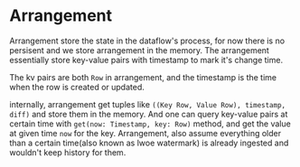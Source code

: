 # Arrangement

Arrangement store the state in the dataflow's process, for now there is no persisent and we store arrangement in the memory. The arrangement essentially store key-value pairs with timestamp to mark it's change time. 

The kv pairs are both `Row` in arrangement, and the timestamp is the time when the row is created or updated.

internally, arrangement get tuples like
`((Key Row, Value Row), timestamp, diff)` and store them in the memory. And one can query key-value pairs at certain time with `get(now: Timestamp, key: Row)` method, and get the value at given time `now` for the key. Arrangement, also assume everything older than a certain time(also known as lwoe watermark) is already ingested and wouldn't keep history for them.